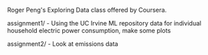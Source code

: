 Roger Peng's Exploring Data class offered by Coursera.

assignment1/ - Using the UC Irvine ML repository data for individual household electric power consumption, make some plots

assignment2/ - Look at emissions data
